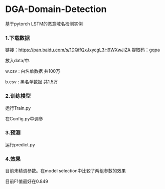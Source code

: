# DGA-Domain-Detection
基于pytorch LSTM的恶意域名检测实例 

### 1.下载数据

链接：https://pan.baidu.com/s/1DQffQxJxycgL3H9WXwJiZA 
提取码：gqpa

放入data/中.

w.csv : 白名单数据 共100万

b.csv : 黑名单数据 共1.5万

### 2.训练模型

运行Train.py

在Config.py中调参

### 3.预测

运行predict.py

### 4.效果

目前未精调参数。在model selection中比较了两组参数的效果

目前F1值最好在0.849